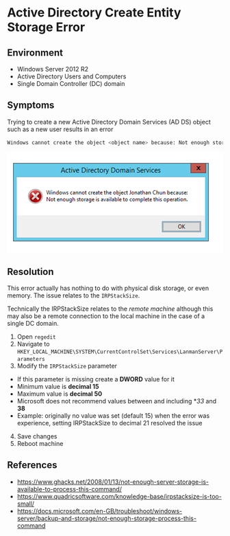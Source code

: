 # Active Directory Create Entity Storage Error

## Environment

- Windows Server 2012 R2
- Active Directory Users and Computers
- Single Domain Controller (DC) domain

## Symptoms

Trying to create a new Active Directory Domain Services (AD DS) object such as a new user results in an error

```bash
Windows cannot create the object <object name> because: Not enough storage is available to complete this operation
```

![Active Directory Storage Error](../assets/Windows/ad-out-of-space-error.png "Active Directory create object failing reporting not enough storage available")

## Resolution

This error actually has nothing to do with physical disk storage, or even memory.  The issue relates to the `IRPStackSize`.

Technically the IRPStackSize relates to the *remote machine* although this may also be a remote connection to the local machine in the case of a single DC domain.

1. Open `regedit`
1. Navigate to `HKEY_LOCAL_MACHINE\SYSTEM\CurrentControlSet\Services\LanmanServer\Parameters`
1. Modify the `IRPStackSize` parameter
  - If this parameter is missing create a **DWORD** value for it
  - Minimum value is **decimal 15**
  - Maximum value is **decimal 50**
  - Microsoft does not recommend values between and including **33* and **38**
  - Example: originally no value was set (default 15) when the error was experience, setting IRPStackSize to decimal 21 resolved the issue
4. Save changes
1. Reboot machine

## References

- <https://www.ghacks.net/2008/01/13/not-enough-server-storage-is-available-to-process-this-command/>
- <https://www.quadricsoftware.com/knowledge-base/irpstacksize-is-too-small/>
- <https://docs.microsoft.com/en-GB/troubleshoot/windows-server/backup-and-storage/not-enough-storage-process-this-command>
